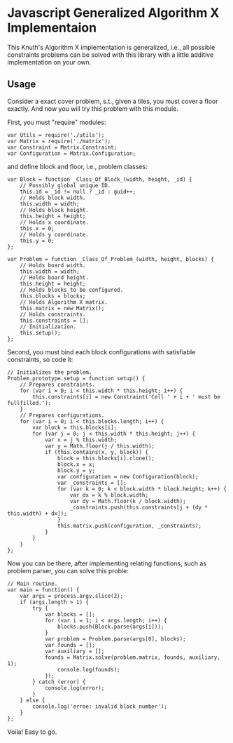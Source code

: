 # Javascript Generalized Algorithm X Implementaion

This Knuth's Algorithm X implementation is generalized, i.e., all possible
constraints problems can be solved with this library with a little additive
implementation on your own.

## Usage

Consider a exact cover problem, s.t., given a tiles, you must cover a floor
exactly. And now you will try this problem with this module.

First, you must "require" modules:

    var Utils = require('./utils');
    var Matrix = require('./matrix');
    var Constraint = Matrix.Constraint;
    var Configuration = Matrix.Configuration;

and define block and floor, i.e., problem classes:

    var Block = function _Class_Of_Block_(width, height, _id) {
        // Possibly global unique ID.
        this.id = _id != null ? _id : guid++;
        // Holds block width.
        this.width = width;
        // Holds block height.
        this.height = height;
        // Holds x coordinate.
        this.x = 0;
        // Holds y coordinate.
        this.y = 0;
    };

    var Problem = function _Class_Of_Problem_(width, height, blocks) {
        // Holds board width.
        this.width = width;
        // Holds board height.
        this.height = height;
        // Holds blocks to be configured.
        this.blocks = blocks;
        // Holds Algorithm X matrix.
        this.matrix = new Matrix();
        // Holds constraints.
        this.constraints = [];
        // Initialization.
        this.setup();
    };

Second, you must bind each block configurations with satisfiable constraints, so
code it:

    // Initializes the problem.
    Problem.prototype.setup = function setup() {
        // Prepares constraints.
        for (var i = 0; i < this.width * this.height; i++) {
            this.constraints[i] = new Constraint('Cell ' + i + ' must be fullfilled.');
        }
        // Prepares configurations.
        for (var i = 0; i < this.blocks.length; i++) {
            var block = this.blocks[i];
            for (var j = 0; j < this.width * this.height; j++) {
                var x = j % this.width;
                var y = Math.floor(j / this.width);
                if (this.contains(x, y, block)) {
                    block = this.blocks[i].clone();
                    block.x = x;
                    block.y = y;
                    var configuration = new Configuration(block);
                    var _constraints = [];
                    for (var k = 0; k < block.width * block.height; k++) {
                        var dx = k % block.width;
                        var dy = Math.floor(k / block.width);
                        _constraints.push(this.constraints[j + (dy * this.width) + dx]);
                    }
                    this.matrix.push(configuration, _constraints);
                }
            }
        }
    };

Now you can be there, after implementing relating functions, such as problem parser,
you can solve this proble:

    // Main routine.
    var main = function() {
        var args = process.argv.slice(2);
        if (args.length > 1) {
            try {
                var blocks = [];
                for (var i = 1; i < args.length; i++) {
                    blocks.push(Block.parse(args[i]));
                }
                var problem = Problem.parse(args[0], blocks);
                var founds = [];
                var auxiliary = [];
                founds = Matrix.solve(problem.matrix, founds, auxiliary, 1);
                    console.log(founds);
                });
            } catch (error) {
                console.log(error);
            }
        } else {
            console.log('erroe: invalid block number');
        }
    };

Voila! Easy to go.
